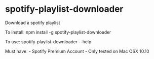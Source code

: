# spotify-playlist-downloader
Download a spotify playlist

To install:
		npm install -g spotify-playlist-downloader


To use:
		spotify-playlist-downloader --help



Must have:
	- Spotify Premium Account
	- Only tested on Mac OSX 10.10


